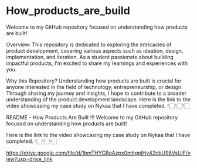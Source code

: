 # How_products_are_build
Welcome to my GitHub repository focused on understanding how products are built!

Overview:
This repository is dedicated to exploring the intricacies of product development, covering various aspects such as ideation, design, implementation, and iteration. As a student passionate about building impactful products, I'm excited to share my learnings and experiences with you.

Why this Repository?
Understanding how products are built is crucial for anyone interested in the field of technology, entrepreneurship, or design. Through sharing my journey and insights, I hope to contribute to a broader understanding of the product development landscape.
Here is the link to the video showcasing my case study on Nykaa that I have completed. 👇🏻👇🏻👇🏻

README - How Products Are Built !!!
Welcome to my GitHub repository focused on understanding how products are built!

Here is the link to the video showcasing my case study on Nykaa that I have completed. 👇🏻👇🏻👇🏻

https://drive.google.com/file/d/1bmTHYGBoAzpx0mhgplHy42cbU98VsUiF/view?usp=drive_link


